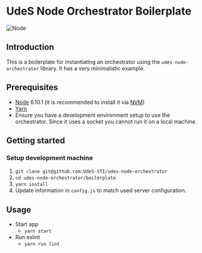 UdeS Node Orchestrator Boilerplate
==================================
![Node](https://img.shields.io/badge/node-6.10.1-brightgreen.svg)

## Introduction
This is a boilerplate for instantiating an orchestrator using the
`udes-node-orchestrator` library. It has a very minimalistic example.

## Prerequisites
* [Node](https://nodejs.org) 6.10.1 (it is recommended to install it via
[NVM](https://github.com/creationix/nvm))
* [Yarn](https://yarnpkg.com)
* Ensure you have a development environment setup to use the orchestrator.
Since it uses a socket you cannot run it on a local machine.

## Getting started
### Setup development machine
1. `git clone git@github.com:UdeS-STI/udes-node-orchestrator`
2. `cd udes-node-orchestrator/boilerplate`
3. `yarn install`
4. Update information in `config.js` to match used server configuration.

## Usage
* Start app
  * `yarn start`
* Run eslint
  * `yarn run lint`
